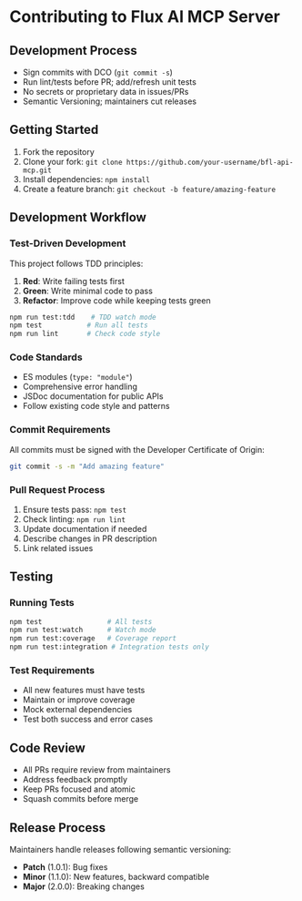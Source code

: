 # Contributing to Flux AI MCP Server

## Development Process

- Sign commits with DCO (`git commit -s`)
- Run lint/tests before PR; add/refresh unit tests
- No secrets or proprietary data in issues/PRs
- Semantic Versioning; maintainers cut releases

## Getting Started

1. Fork the repository
2. Clone your fork: `git clone https://github.com/your-username/bfl-api-mcp.git`
3. Install dependencies: `npm install`
4. Create a feature branch: `git checkout -b feature/amazing-feature`

## Development Workflow

### Test-Driven Development

This project follows TDD principles:

1. **Red**: Write failing tests first
2. **Green**: Write minimal code to pass
3. **Refactor**: Improve code while keeping tests green

```bash
npm run test:tdd    # TDD watch mode
npm test           # Run all tests
npm run lint       # Check code style
```

### Code Standards

- ES modules (`type: "module"`)
- Comprehensive error handling
- JSDoc documentation for public APIs
- Follow existing code style and patterns

### Commit Requirements

All commits must be signed with the Developer Certificate of Origin:

```bash
git commit -s -m "Add amazing feature"
```

### Pull Request Process

1. Ensure tests pass: `npm test`
2. Check linting: `npm run lint`
3. Update documentation if needed
4. Describe changes in PR description
5. Link related issues

## Testing

### Running Tests

```bash
npm test                # All tests
npm run test:watch      # Watch mode
npm run test:coverage   # Coverage report
npm run test:integration # Integration tests only
```

### Test Requirements

- All new features must have tests
- Maintain or improve coverage
- Mock external dependencies
- Test both success and error cases

## Code Review

- All PRs require review from maintainers
- Address feedback promptly
- Keep PRs focused and atomic
- Squash commits before merge

## Release Process

Maintainers handle releases following semantic versioning:

- **Patch** (1.0.1): Bug fixes
- **Minor** (1.1.0): New features, backward compatible
- **Major** (2.0.0): Breaking changes